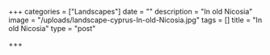 +++
categories = ["Landscapes"]
date = ""
description = "In old Nicosia"
image = "/uploads/landscape-cyprus-In-old-Nicosia.jpg"
tags = []
title = "In old Nicosia"
type = "post"

+++
